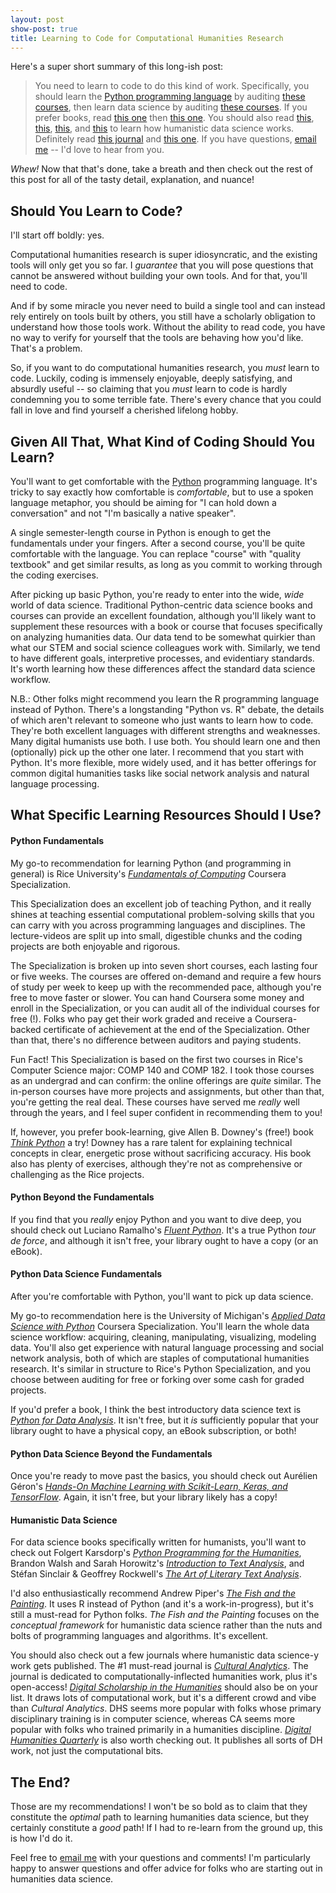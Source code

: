 ```yaml
---
layout: post
show-post: true
title: Learning to Code for Computational Humanities Research
---
```


Here's a super short summary of this long-ish post:

> You need to learn to code to do this kind of work. Specifically, you should learn the [Python programming language](https://www.python.org/) by auditing [these courses](https://www.coursera.org/specializations/computer-fundamentals),
then learn data science by auditing [these courses](https://www.coursera.org/specializations/data-science-python). If you prefer books, read [this one](https://greenteapress.com/wp/think-python-2e/) then [this one](https://www.amazon.com/Python-Data-Analysis-Wrangling-IPython/dp/1491957662/).
You should also read [this](http://www.karsdorp.io/python-course), [this](http://walshbr.com/textanalysiscoursebook/), [this](https://github.com/sgsinclair/alta/blob/915579fc1c6926b8fcb2a38f95349a2d6cba00b5/ipynb/ArtOfLiteraryTextAnalysis.ipynb), and [this](https://r4thehumanities.home.blog/) to learn how humanistic data science works.
Definitely read [this journal](https://culturalanalytics.org/) and [this one](https://academic.oup.com/dsh). If you have questions, <a href="mailto:cody.a.vanzandt@gmail.com">email me</a> -- I'd love to hear from you.

*Whew!* Now that that's done, take a breath and then check out the rest of this post for all of the tasty detail, explanation, and nuance!

## Should You Learn to Code?

I'll start off boldly: yes. 

Computational humanities research is super idiosyncratic, and the existing tools will only get you so far. 
I *guarantee* that you will pose questions that cannot be answered without building your own tools. And for that, you'll need to code.

And if by some miracle you never need to build a single tool and can instead rely entirely on tools built by others, you still have a scholarly obligation to understand how those tools work.
Without the ability to read code, you have no way to verify for yourself that the tools are behaving how you'd like. That's a problem.

So, if you want to do computational humanities research, you *must* learn to code.
Luckily, coding is immensely enjoyable, deeply satisfying, and absurdly useful -- so claiming that you *must* learn to code is hardly condemning
you to some terrible fate. There's every chance that you could fall in love and find yourself a cherished lifelong hobby.

## Given All That, What Kind of Coding Should You Learn?
You'll want to get comfortable with the [Python](https://www.python.org/) programming language. 
It's tricky to say exactly how comfortable is *comfortable*, but to use a spoken language metaphor, you should be aiming for "I can hold down a conversation" and not "I'm basically a native speaker".

A single semester-length course in Python is enough to get the fundamentals under your fingers. 
After a second course, you'll be quite comfortable with the language.
You can replace "course" with "quality textbook" and get similar results, as long as you commit to working through the coding exercises. 

After picking up basic Python, you're ready to enter into the wide, *wide* world of data science.
Traditional Python-centric data science books and courses can provide an excellent foundation, although you'll likely
want to supplement these resources with a book or course that focuses specifically on analyzing humanities data.
Our data tend to be somewhat quirkier than what our STEM and social science colleagues work with. 
Similarly, we tend to have different goals, interpretive processes, and evidentiary standards. It's worth learning how these
differences affect the standard data science workflow. 

N.B.: Other folks might recommend you learn the R programming language instead of Python.
There's a longstanding "Python vs. R" debate, the details of which aren't relevant to someone who just wants to learn how to code.
They're both excellent languages with different strengths and weaknesses. Many digital humanists use both. I use both. 
You should learn one and then (optionally) pick up the other one later. I recommend that you start with Python. It's more flexible, more widely used,
and it has better offerings for common digital humanities tasks like social network analysis and natural language processing.

## What Specific Learning Resources Should I Use?

#### Python Fundamentals

My go-to recommendation for learning Python (and programming in general) is Rice University's [*Fundamentals of Computing*](https://www.coursera.org/specializations/computer-fundamentals) Coursera Specialization.

This Specialization does an excellent job of teaching Python,
and it really shines at teaching essential computational problem-solving skills that you can carry with you across programming languages and disciplines.
The lecture-videos are split up into small, digestible chunks and the coding projects are both enjoyable and rigorous. 

The Specialization is broken up into seven short courses, each lasting four or five weeks.
The courses are offered on-demand and require a few hours of study per week to keep up with the recommended pace, although you're free to move faster or slower.
You can hand Coursera some money and enroll in the Specialization, or you can audit all of the individual courses for free (!).
Folks who pay get their work graded and receive a Coursera-backed certificate of achievement at the end of the Specialization. 
Other than that, there's no difference between auditors and paying students.

Fun Fact! This Specialization is based on the first two courses in Rice's Computer Science major: COMP 140 and COMP 182.
I took those courses as an undergrad and can confirm: the online offerings are *quite* similar. 
The in-person courses have more projects and assignments, but other than that, you're getting the real deal.
These courses have served me *really* well through the years, and I feel super confident in recommending them to you!

If, however, you prefer book-learning, give Allen B. Downey's (free!) book [*Think Python*](https://greenteapress.com/wp/think-python-2e/) a try!
Downey has a rare talent for explaining technical concepts in clear, energetic prose without sacrificing accuracy. 
His book also has plenty of exercises, although they're not as comprehensive or challenging as the Rice projects.

#### Python Beyond the Fundamentals

If you find that you *really* enjoy Python and you want to dive deep, you should check out Luciano Ramalho's [*Fluent Python*](https://www.amazon.com/Fluent-Python-Concise-Effective-Programming/dp/1491946008).
It's a true Python *tour de force*, and although it isn't free, your library ought to have a copy (or an eBook). 

#### Python Data Science Fundamentals

After you're comfortable with Python, you'll want to pick up data science. 

My go-to recommendation here is the University of Michigan's [*Applied Data Science with Python*](https://www.coursera.org/specializations/data-science-python) Coursera Specialization.
You'll learn the whole data science workflow: acquiring, cleaning, manipulating, visualizing, modeling data.
You'll also get experience with natural language processing and social network analysis, both of which are staples of computational humanities research.
It's similar in structure to Rice's Python Specialization, and you choose between auditing for free or forking over some cash for graded projects.

If you'd prefer a book, I think the best introductory data science text is [*Python for Data Analysis*](https://www.amazon.com/Python-Data-Analysis-Wrangling-IPython/dp/1491957662/).
It isn't free, but it *is* sufficiently popular that your library ought to have a physical copy, an eBook subscription, or both!

#### Python Data Science Beyond the Fundamentals

Once you're ready to move past the basics, you should check out Aurélien Géron's [*Hands-On Machine Learning with Scikit-Learn, Keras, and TensorFlow*](https://www.amazon.com/Hands-Machine-Learning-Scikit-Learn-TensorFlow/dp/1492032646).
Again, it isn't free, but your library likely has a copy!

#### Humanistic Data Science

For data science books specifically written for humanists, you'll want to check out Folgert Karsdorp's [*Python Programming for the Humanities*](http://www.karsdorp.io/python-course/),
Brandon Walsh and Sarah Horowitz's [*Introduction to Text Analysis*](http://walshbr.com/textanalysiscoursebook/),
and Stéfan Sinclair & Geoffrey Rockwell's [*The Art of Literary Text Analysis*](https://github.com/sgsinclair/alta/blob/915579fc1c6926b8fcb2a38f95349a2d6cba00b5/ipynb/ArtOfLiteraryTextAnalysis.ipynb).

I'd also enthusiastically recommend Andrew Piper's [*The Fish and the Painting*](https://r4thehumanities.home.blog/).
It uses R instead of Python (and it's a work-in-progress), but it's still a must-read for Python folks.
*The Fish and the Painting* focuses on the *conceptual framework* for humanistic data science rather than the nuts and bolts of programming languages and algorithms.
It's excellent.

You should also check out a few journals where humanistic data science-y work gets published. 
The #1 must-read journal is [*Cultural Analytics*](https://culturalanalytics.org/).
The journal is dedicated to computationally-inflected humanities work, plus it's open-access!
[*Digital Scholarship in the Humanities*](https://academic.oup.com/dsh) should also be on your list.
It draws lots of computational work, but it's a different crowd and vibe than *Cultural Analytics*.
DHS seems more popular with folks whose primary disciplinary training is in computer science, whereas CA seems more popular with folks who trained primarily in a humanities discipline.
[*Digital Humanities Quarterly*](http://www.digitalhumanities.org/dhq/) is also worth checking out. It publishes all sorts of DH work, not just the computational bits.


## The End?

Those are my recommendations! I won't be so bold as to claim that they constitute the *optimal* path to learning humanities data science,
but they certainly constitute a *good* path! If I had to re-learn from the ground up, this is how I'd do it.

Feel free to <a href="mailto:cody.a.vanzandt@gmail.com">email me</a> with your questions and comments!
I'm particularly happy to answer questions and offer advice for folks who are starting out in humanities data science.